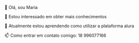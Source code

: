 👋 Olá, sou Maria

👀 Estou interessado em obter mais conhecimentos

🌱 Atualmente estou aprendendo como utilizar a plataforma alura


📫 Como entrar em contato comigo: 18 996077166


